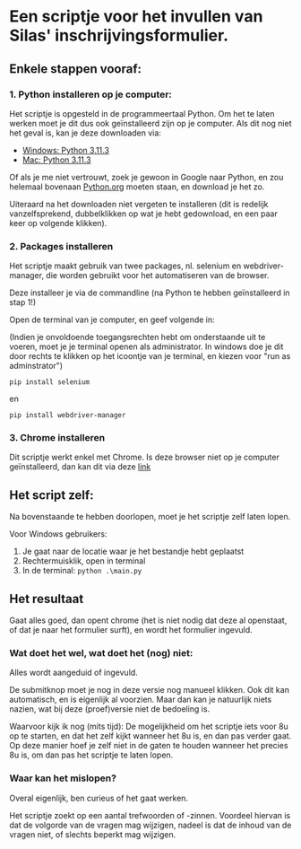 # Een scriptje voor het invullen van Silas' inschrijvingsformulier. 

## Enkele stappen vooraf:

### 1. Python installeren op je computer:

Het scriptje is opgesteld in de programmeertaal Python. Om het te laten werken moet je dit dus ook geïnstalleerd zijn op je computer. Als dit nog niet het geval is, kan je deze downloaden via:

- [Windows: Python 3.11.3](https://www.python.org/ftp/3.11.3/python-3.11.3-amd64.exe)
- [Mac: Python 3.11.3](https://www.python.org/downloads/release/python-3113/)

Of als je me niet vertrouwt, zoek je gewoon in Google naar Python, en zou helemaal bovenaan [Python.org](https://www.python.org/) moeten staan, en download je het zo.

Uiteraard na het downloaden niet vergeten te installeren (dit is redelijk vanzelfsprekend, dubbelklikken op wat je hebt gedownload, en een paar keer op volgende klikken).

### 2. Packages installeren
Het scriptje maakt gebruik van twee packages, nl. selenium en webdriver-manager, die worden gebruikt voor het automatiseren van de browser. 

Deze installeer je via de commandline (na Python te hebben geïnstalleerd in stap 1!)

Open de terminal van je computer, en geef volgende in:

(Indien je onvoldoende toegangsrechten hebt om onderstaande uit te voeren, moet je je terminal openen als administrator. In windows doe je dit door rechts te klikken op het icoontje van je terminal, en kiezen voor "run as adminstrator")

    pip install selenium

en

    pip install webdriver-manager

### 3. Chrome installeren
Dit scriptje werkt enkel met Chrome. Is deze browser niet op je computer geïnstalleerd, dan kan dit via deze [link](https://www.google.com/chrome)

## Het script zelf:

Na bovenstaande te hebben doorlopen, moet je het scriptje zelf laten lopen.

Voor Windows gebruikers:
1. Je gaat naar de locatie waar je het bestandje hebt geplaatst
2. Rechtermuisklik, open in terminal
3. In de terminal: `python .\main.py`

## Het resultaat

Gaat alles goed, dan opent chrome (het is niet nodig dat deze al openstaat, of dat je naar het formulier surft), en wordt het formulier ingevuld.

### Wat doet het wel, wat doet het (nog) niet:
Alles wordt aangeduid of ingevuld.

De submitknop moet je nog in deze versie nog manueel klikken. 
Ook dit kan automatisch, en is eigenlijk al voorzien. Maar dan kan je natuurlijk niets nazien, wat bij deze (proef)versie niet de bedoeling is.

Waarvoor kijk ik nog (mits tijd): De mogelijkheid om het scriptje iets voor 8u op te starten, en dat het zelf kijkt wanneer het 8u is, en dan pas verder gaat. Op deze manier hoef je zelf niet in de gaten te houden wanneer het precies 8u is, om dan pas het scriptje te laten lopen.

### Waar kan het mislopen?
Overal eigenlijk, ben curieus of het gaat werken.

Het scriptje zoekt op een aantal trefwoorden of -zinnen. Voordeel hiervan is dat de volgorde van de vragen mag wijzigen, nadeel is dat de inhoud van de vragen niet, of slechts beperkt mag wijzigen. 